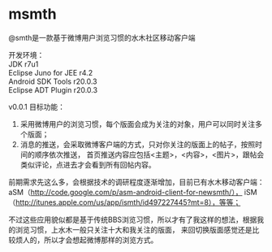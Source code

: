msmth
=====

@smth是一款基于微博用户浏览习惯的水木社区移动客户端

开发环境：  
JDK r7u1  
Eclipse Juno for JEE r4.2   
Android SDK Tools r20.0.3   
Eclipse ADT Plugin r20.0.3  

v0.0.1 目标功能：

1. 采用微博用户的浏览习惯，每个版面会成为关注的对象，用户可以同时关注多个版面；
2. 消息的推送，会采取微博客户端的方式，只对你关注的版面上的帖子，按照时间的顺序依次推送，
   首页推送内容应包括<主题>，<内容>，<图片>，跟帖会类似评论，点进去才会看到所有回帖内容。

前期需求先这么多，会根据技术的调研程度逐渐增加，目前已有水木移动客户端：
aSM（http://code.google.com/p/asm-android-client-for-newsmth/），
iSM（http://itunes.apple.com/us/app/ismth/id497227445?mt=8），等等；

不过这些应用貌似都是基于传统BBS浏览习惯，所以才有了我这样的想法，根据我的浏览习惯，上水木一般只关注十大和我关注的版面，
来回切换版面感觉还是比较烦人的，所以才会想起微博那样的浏览方式。

